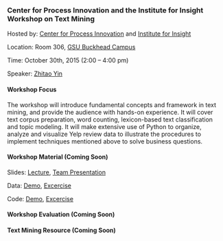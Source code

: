 
### Center for Process Innovation and the Institute for Insight Workshop on Text Mining

Hosted by: [Center for Process Innovation](http://ceprin.org/WP/) and [Institute for Insight](http://insight.gsu.edu/)

Location: Room 306, [GSU Buckhead Campus](http://robinson.gsu.edu/about/facilities/)

Time: October 30th, 2015 (2:00 – 4:00 pm)

Speaker: [Zhitao Yin](http://zhitaoyin.com/)

#### Workshop Focus

The workshop will introduce fundamental concepts and framework in text mining, and provide the audience with hands-on experience. It will cover text corpus preparation, word counting, lexicon-based text classification and topic modeling. It will make extensive use of Python to organize, analyze and visualize Yelp review data to illustrate the procedures to implement techniques mentioned above to solve business questions. 

#### Workshop Material (Coming Soon)

Slides: [Lecture](), [Team Presentation]()

Data: [Demo](), [Excercise]()

Code: [Demo](), [Excercise]()

#### Workshop Evaluation (Coming Soon)

#### Text Mining Resource (Coming Soon)
